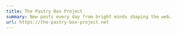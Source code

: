 ```yaml
---
title: The Pastry Box Project
summary: New posts every day from bright minds shaping the web.
url: https://the-pastry-box-project.net
---
```


